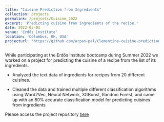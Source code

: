 ```yaml
---
title: "Cuisine Prediction from Ingredients"
collection: projects
permalink: /projcets/Cuisine_2022
excerpt: 'Predicting cuisine from ingredients of the recipe.'
date: 2022-05-01
venue: 'Erdős Institute'
location: 'Columbus, OH, USA'
projecturl: 'https://github.com/arpan-pal/Clementine-cuisine-prediction-project'
---
```


While participating at the Erdős Institute bootcamp during Summer 2022 we worked on a project for predicting the cuisine of a recipe from the list of its ingredients.

* Analyzed the text data of ingredients for recipes from 20 different cuisines.

* Cleaned the data and trained multiple different classification algorithms using Word2Vec, Neural Network, XGBoost, Random Forest, and came up with an 80% accurate classification model for predicting cuisines from ingredients

Please access the project repository [here](https://github.com/arpan-pal/Clementine-cuisine-prediction-project)